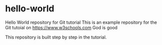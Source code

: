 # hello-world
Hello World repository for Git tutorial
This is an example repository for the Git tutoial on https://www.w3schools.com
God is good

This repository is built step by step in the tutorial.
